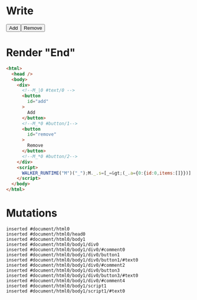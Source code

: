 # Write
  <div><!--M_|0 #text/0 --><button id=add>Add</button><!--M_*0 #button/1--><button id=remove>Remove</button><!--M_*0 #button/2--></div><script>WALKER_RUNTIME("M")("_");M._.s=[_=>(_.a={0:{id:0,items:[]}})];M._.e=[0,"packages/translator-tags/src/__tests__/fixtures/basic-push-pop-list/template.marko_0_items",0,"packages/translator-tags/src/__tests__/fixtures/basic-push-pop-list/template.marko_0_id_items"];M._.d=1;M._.w()</script>


# Render "End"
```html
<html>
  <head />
  <body>
    <div>
      <!--M_|0 #text/0 -->
      <button
        id="add"
      >
        Add
      </button>
      <!--M_*0 #button/1-->
      <button
        id="remove"
      >
        Remove
      </button>
      <!--M_*0 #button/2-->
    </div>
    <script>
      WALKER_RUNTIME("M")("_");M._.s=[_=&gt;(_.a={0:{id:0,items:[]}})];M._.e=[0,"packages/translator-tags/src/__tests__/fixtures/basic-push-pop-list/template.marko_0_items",0,"packages/translator-tags/src/__tests__/fixtures/basic-push-pop-list/template.marko_0_id_items"];M._.d=1;M._.w()
    </script>
  </body>
</html>
```

# Mutations
```
inserted #document/html0
inserted #document/html0/head0
inserted #document/html0/body1
inserted #document/html0/body1/div0
inserted #document/html0/body1/div0/#comment0
inserted #document/html0/body1/div0/button1
inserted #document/html0/body1/div0/button1/#text0
inserted #document/html0/body1/div0/#comment2
inserted #document/html0/body1/div0/button3
inserted #document/html0/body1/div0/button3/#text0
inserted #document/html0/body1/div0/#comment4
inserted #document/html0/body1/script1
inserted #document/html0/body1/script1/#text0
```